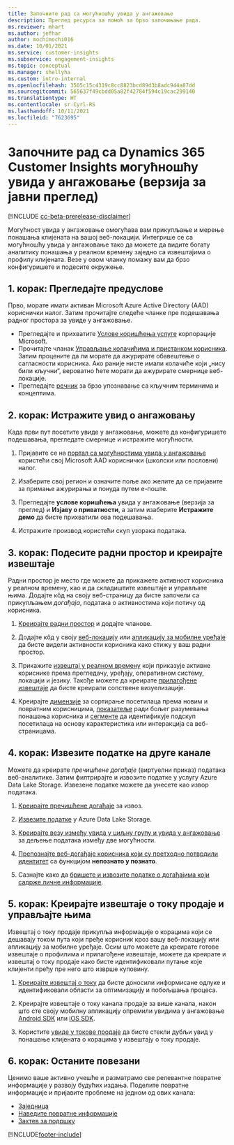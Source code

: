 ```yaml
---
title: Започните рад са могућношћу увида у ангажовање
description: Преглед ресурса за помоћ за брзо започињање рада.
ms.reviewer: mhart
ms.author: jefhar
author: mochimochi016
ms.date: 10/01/2021
ms.service: customer-insights
ms.subservice: engagement-insights
ms.topic: conceptual
ms.manager: shellyha
ms.custom: intro-internal
ms.openlocfilehash: 3505c15c4319c8cc8823bcd89d3b8adc944a87dd
ms.sourcegitcommit: 565637f49cbdd05a82f42784f594c19cac299140
ms.translationtype: HT
ms.contentlocale: sr-Cyrl-RS
ms.lasthandoff: 10/11/2021
ms.locfileid: "7623695"
---
```

# <a name="get-started-with-dynamics-365-customer-insights-engagement-insights-capability-public-preview"></a>Започните рад са Dynamics 365 Customer Insights могућношћу увида у ангажовање (верзија за јавни преглед)

[!INCLUDE [cc-beta-prerelease-disclaimer](includes/cc-beta-prerelease-disclaimer.md)]

Могућност увида у ангажовање омогућава вам прикупљање и мерење понашања клијената на вашој веб-локацији. Интегрише се са могућношћу увида у ангажовање тако да можете да видите богату аналитику понашања у реалном времену заједно са извештајима о профилу клијената. Везе у овом чланку помажу вам да брзо конфигуришете и подесите окружење.

## <a name="step-1-review-prerequisites"></a>1. корак: Прегледајте предуслове

Прво, морате имати активан Microsoft Azure Active Directory (AAD) кориснички налог. Затим прочитајте следеће чланке пре подешавања радног простора за увиде у ангажовање.

- Прегледајте и прихватите [Услове коришћења услуге](terms-of-service.md) корпорације Microsoft.  
- Прочитајте чланак [Управљање колачићима и пристанком корисника](user-consent-storage.md). Затим процените да ли морате да ажурирате обавештење о сагласности корисника. Ако раније нисте имали колачиће који „нису били кључни“, вероватно ћете морати да ажурирате смернице веб-локације.
- Прегледајте [речник](glossary.md) за брзо упознавање са кључним терминима и концептима.

## <a name="step-2-explore-engagement-insights"></a>2. корак: Истражите увид о ангажовању

Када први пут посетите увиде у ангажовање, можете да конфигуришете подешавања, прегледате смернице и истражите могућности.

1. Пријавите се на [портал са могућностима увида у ангажовање](https://home.ci.ai.dynamics.com/app/engagement-insights) користећи свој Microsoft AAD кориснички (школски или пословни) налог.

1. Изаберите свој регион и означите поље ако желите да се пријавите за примање ажурирања и понуда путем е-поште.

1. Прегледајте **услове коришћења** увида у ангажовање (верзија за преглед) и **Изјаву о приватности**, а затим изаберите **Истражите демо** да бисте прихватили ова подешавања.

1. Истражите производ користећи скуп узорака података.

##  <a name="step-3-set-up-a-workspace-and-create-reports"></a>3. корак: Подесите радни простор и креирајте извештаје

Радни простор је место где можете да прикажете активност корисника у реалном времену, као и да складиштите извештаје и управљате њима. Додајте кôд на своју веб-страницу да бисте започели са прикупљањем *догађаја*, података о активностима који потичу од корисника.

1. [Креирајте радни простор](create-workspace.md) и додајте чланове.

1. Додајте кôд у своју [веб-локацију](instrument-website.md) или [апликацију за мобилне уређаје](developer-resources.md#capture-events-from-mobile-apps) да бисте видели активности корисника како стижу у ваш радни простор.

1. Прикажите [извештај у реалном времену](view-reports.md) који приказује активне кориснике према прегледачу, уређају, оперативном систему, локацији и језику. Такође можете да креирате [прилагођене извештаје](custom-reports.md) да бисте креирали сопствене визуелизације.

1. Креирајте [димензије](dimensions.md) за сортирање посетилаца према новим и повратним корисницима, [показатеље](metrics.md) ради бољег разумевања понашања корисника и [сегменте](segments.md) да идентификује подскуп посетилаца на основу карактеристика или интеракција са веб-страницама.
    
## <a name="step-4-export-data-to-other-channels"></a>4. корак: Извезите податке на друге канале

Можете да креирате *пречишћене догађаје* (виртуелни приказ) података веб-аналитике. Затим филтрирајте и извозите податке у услугу Azure Data Lake Storage. Извезене податке можете да унесете као извор података.

1. [Креирајте пречишћене догађаје](refined-events.md) за извоз.

1. [Извезите податке](export-events.md) у Azure Data Lake Storage.

1. [Креирајте везу између увида у циљну групу и увида у ангажовање](integrate-audience-insights-engagement-insights.md) за дељење података између две могућности.

1. [Препознајте веб-догађаје корисника који су претходно потврдили идентитет](unknown-to-known.md) са функцијом **непознато у познато**.

1. Сазнајте како да [бришете и извозите податке о догађајима који садрже личне информације](delete-export-personal-data.md).

## <a name="step-5-create-and-manage-funnel-reports"></a>5. корак: Креирајте извештаје о току продаје и управљајте њима

Извештај о току продаје прикупља информације о корацима који се дешавају током пута који пређе корисник кроз вашу веб-локацију или апликацију за мобилне уређаје. Осим што можете да креирате готове извештаје о профилима и прилагођене извештаје, можете да креирате и извештај о току продаје како бисте идентификовали путање које клијенти пређу пре него што изврше куповину. 

1. [Креирајте извештај о току](funnel-reports.md) да бисте доносили информисане одлуке и идентификовали области за оптимизацију и побољшања процеса.

1. Креирајте извештаје о току канала продаје за више канала, након што сте своју мобилну апликацију опремили увидима у ангажовање [Android SDK](get-started-android.md) или [iOS SDK](get-started-ios.md).

1. Користите [увиде у токове продаје](funnel-reports.md#funnel-insights) да бисте стекли дубљи увид у понашање клијената о корацима у извештају о току продаје.
 
## <a name="step-6-stay-connected"></a>6. корак: Останите повезани

Ценимо ваше активно учешће и разматрамо све релевантне повратне информације у развоју будућих издања. Поделите повратне информације и пријавите проблеме на једном од ових канала:
- [Заједница](https://go.microsoft.com/fwlink/?linkid=2141648)
- [Наведите повратне информације](https://go.microsoft.com/fwlink/?linkid=2143222)
- [Захтев за подршку](https://go.microsoft.com/fwlink/?linkid=2145734) 


[!INCLUDE[footer-include](../includes/footer-banner.md)]
